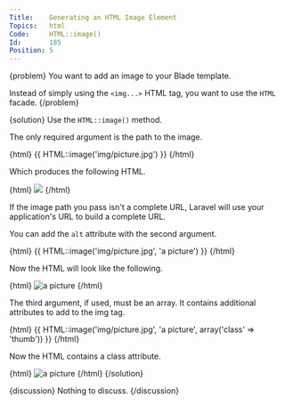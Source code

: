 ```yaml
---
Title:    Generating an HTML Image Element
Topics:   html
Code:     HTML::image()
Id:       185
Position: 5
---
```


{problem}
You want to add an image to your Blade template.

Instead of simply using the `<img...>` HTML tag, you want to use the `HTML` facade.
{/problem}

{solution}
Use the `HTML::image()` method.

The only required argument is the path to the image.

{html}
{{ HTML::image('img/picture.jpg') }}
{/html}

Which produces the following HTML.

{html}
<img src="http://your.url/img/picture.jpg">
{/html}

If the image path you pass isn't a complete URL, Laravel will use your application's URL to build a complete URL.

You can add the `alt` attribute with the second argument.

{html}
{{ HTML::image('img/picture.jpg', 'a picture') }}
{/html}

Now the HTML will look like the following.

{html}
<img src="http://your.url/img/picture.jpg" alt="a picture">
{/html}

The third argument, if used, must be an array. It contains additional attributes to add to the img tag.

{html}
{{ HTML::image('img/picture.jpg', 'a picture', array('class' => 'thumb')) }}
{/html}

Now the HTML contains a class attribute.

{html}
<img src="http://your.url/img/picture.jpg" class="thumb" alt="a picture">
{/html}
{/solution}

{discussion}
Nothing to discuss.
{/discussion}
